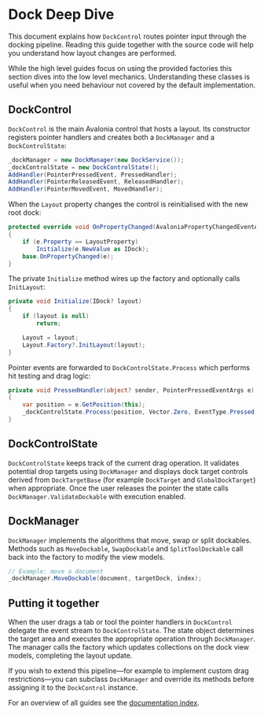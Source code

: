 # Dock Deep Dive

This document explains how `DockControl` routes pointer input through the docking pipeline. Reading this guide together with the source code will help you understand how layout changes are performed.

While the high level guides focus on using the provided factories this section
dives into the low level mechanics. Understanding these classes is useful when
you need behaviour not covered by the default implementation.

## DockControl

`DockControl` is the main Avalonia control that hosts a layout. Its constructor registers pointer handlers and creates both a `DockManager` and a `DockControlState`:

```csharp
_dockManager = new DockManager(new DockService());
_dockControlState = new DockControlState();
AddHandler(PointerPressedEvent, PressedHandler);
AddHandler(PointerReleasedEvent, ReleasedHandler);
AddHandler(PointerMovedEvent, MovedHandler);
```

When the `Layout` property changes the control is reinitialised with the new root dock:

```csharp
protected override void OnPropertyChanged(AvaloniaPropertyChangedEventArgs e)
{
    if (e.Property == LayoutProperty)
        Initialize(e.NewValue as IDock);
    base.OnPropertyChanged(e);
}
```

The private `Initialize` method wires up the factory and optionally calls `InitLayout`:

```csharp
private void Initialize(IDock? layout)
{
    if (layout is null)
        return;

    Layout = layout;
    Layout.Factory?.InitLayout(layout);
}
```

Pointer events are forwarded to `DockControlState.Process` which performs hit testing and drag logic:

```csharp
private void PressedHandler(object? sender, PointerPressedEventArgs e)
{
    var position = e.GetPosition(this);
    _dockControlState.Process(position, Vector.Zero, EventType.Pressed, ToDragAction(e), this, Layout?.Factory?.DockControls);
}
```

## DockControlState

`DockControlState` keeps track of the current drag operation. It validates potential drop targets using `DockManager` and displays dock target controls derived from `DockTargetBase` (for example `DockTarget` and `GlobalDockTarget`) when appropriate. Once the user releases the pointer the state calls `DockManager.ValidateDockable` with execution enabled.

## DockManager

`DockManager` implements the algorithms that move, swap or split dockables. Methods such as `MoveDockable`, `SwapDockable` and `SplitToolDockable` call back into the factory to modify the view models.

```csharp
// Example: move a document
_dockManager.MoveDockable(document, targetDock, index);
```

## Putting it together

When the user drags a tab or tool the pointer handlers in `DockControl` delegate the event stream to `DockControlState`. The state object determines the target area and executes the appropriate operation through `DockManager`. The manager calls the factory which updates collections on the dock view models, completing the layout update.

If you wish to extend this pipeline—for example to implement custom drag
restrictions—you can subclass `DockManager` and override its methods before
assigning it to the `DockControl` instance.

For an overview of all guides see the [documentation index](README.md).
